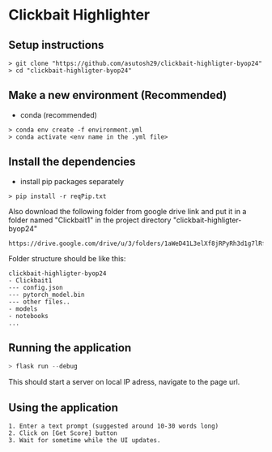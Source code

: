 # Clickbait Highlighter

## Setup instructions

```linux
> git clone "https://github.com/asutosh29/clickbait-highligter-byop24"
> cd "clickbait-highligter-byop24"
```
## Make a new environment (Recommended)
- conda (recommended) 
```linux
> conda env create -f environment.yml
> conda activate <env name in the .yml file>
```
## Install the dependencies
- install pip packages separately
```
> pip install -r reqPip.txt
```

Also download the following folder from google drive link and put it in a folder named "Clickbait1" in the project directory "clickbait-highligter-byop24"
```linux
https://drive.google.com/drive/u/3/folders/1aWeD41L3elXf8jRPyRh3d1g7lRf8_Ggx
```
Folder structure should be like this: 
```
clickbait-highligter-byop24
- Clickbait1
--- config.json
--- pytorch_model.bin
--- other files..
- models
- notebooks
...
```

## Running the application

```python
> flask run --debug
```
This should start a server on local IP adress, navigate to the page url.

## Using the application
    1. Enter a text prompt (suggested around 10-30 words long)
    2. Click on [Get Score] button
    3. Wait for sometime while the UI updates.

